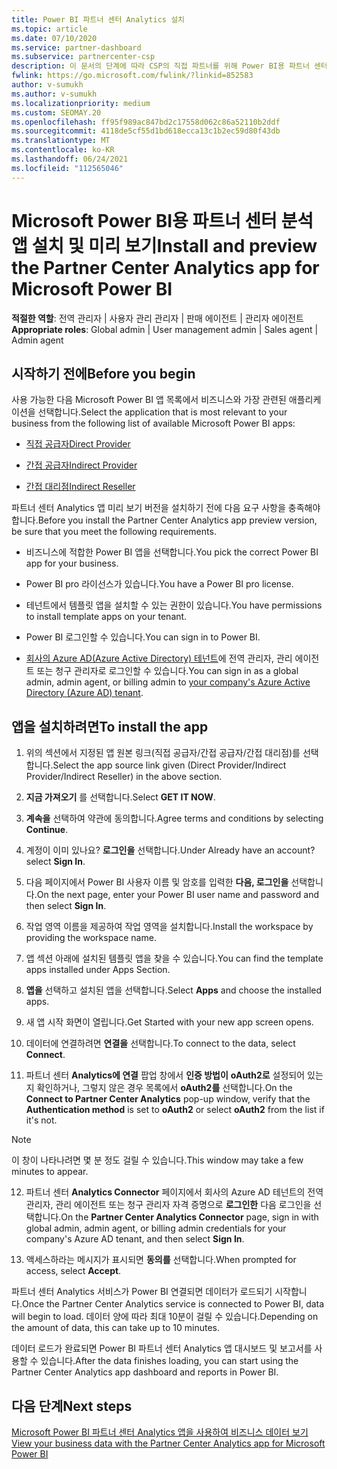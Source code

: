 ```yaml
---
title: Power BI 파트너 센터 Analytics 설치
ms.topic: article
ms.date: 07/10/2020
ms.service: partner-dashboard
ms.subservice: partnercenter-csp
description: 이 문서의 단계에 따라 CSP의 직접 파트너를 위해 Power BI용 파트너 센터 분석 앱 설치하고 미리 봅니다.
fwlink: https://go.microsoft.com/fwlink/?linkid=852583
author: v-sumukh
ms.author: v-sumukh
ms.localizationpriority: medium
ms.custom: SEOMAY.20
ms.openlocfilehash: ff95f989ac847bd2c17558d062c86a52110b2ddf
ms.sourcegitcommit: 4118de5cf55d1bd618ecca13c1b2ec59d80f43db
ms.translationtype: MT
ms.contentlocale: ko-KR
ms.lasthandoff: 06/24/2021
ms.locfileid: "112565046"
---
```

# <a name="install-and-preview-the-partner-center-analytics-app-for-microsoft-power-bi"></a><span data-ttu-id="9ade0-103">Microsoft Power BI용 파트너 센터 분석 앱 설치 및 미리 보기</span><span class="sxs-lookup"><span data-stu-id="9ade0-103">Install and preview the Partner Center Analytics app for Microsoft Power BI</span></span>


<span data-ttu-id="9ade0-104">**적절한 역할**: 전역 관리자 | 사용자 관리 관리자 | 판매 에이전트 | 관리자 에이전트</span><span class="sxs-lookup"><span data-stu-id="9ade0-104">**Appropriate roles**: Global admin | User management admin | Sales agent | Admin agent</span></span>

## <a name="before-you-begin"></a><span data-ttu-id="9ade0-105">시작하기 전에</span><span class="sxs-lookup"><span data-stu-id="9ade0-105">Before you begin</span></span>

<span data-ttu-id="9ade0-106">사용 가능한 다음 Microsoft Power BI 앱 목록에서 비즈니스와 가장 관련된 애플리케이션을 선택합니다.</span><span class="sxs-lookup"><span data-stu-id="9ade0-106">Select the application that is most relevant to your business from the following list of available Microsoft Power BI apps:</span></span>

- [<span data-ttu-id="9ade0-107">직접 공급자</span><span class="sxs-lookup"><span data-stu-id="9ade0-107">Direct Provider</span></span>](https://appsource.microsoft.com/product/power-bi/partnercenteranalytics.direct_provider_partner_analytics)

- [<span data-ttu-id="9ade0-108">간접 공급자</span><span class="sxs-lookup"><span data-stu-id="9ade0-108">Indirect Provider</span></span>](https://appsource.microsoft.com/product/power-bi/partnercenteranalytics.indirect_provider_partner_analytics)

- [<span data-ttu-id="9ade0-109">간접 대리점</span><span class="sxs-lookup"><span data-stu-id="9ade0-109">Indirect Reseller</span></span>](https://appsource.microsoft.com/product/power-bi/partnercenteranalytics.indirect_reseller_partner_analytics)

<span data-ttu-id="9ade0-110">파트너 센터 Analytics 앱 미리 보기 버전을 설치하기 전에 다음 요구 사항을 충족해야 합니다.</span><span class="sxs-lookup"><span data-stu-id="9ade0-110">Before you install the Partner Center Analytics app preview version, be sure that you meet the following requirements.</span></span>

- <span data-ttu-id="9ade0-111">비즈니스에 적합한 Power BI 앱을 선택합니다.</span><span class="sxs-lookup"><span data-stu-id="9ade0-111">You pick the correct Power BI app for your business.</span></span>

- <span data-ttu-id="9ade0-112">Power BI pro 라이선스가 있습니다.</span><span class="sxs-lookup"><span data-stu-id="9ade0-112">You have a Power BI pro license.</span></span>

- <span data-ttu-id="9ade0-113">테넌트에서 템플릿 앱을 설치할 수 있는 권한이 있습니다.</span><span class="sxs-lookup"><span data-stu-id="9ade0-113">You have permissions to install template apps on your tenant.</span></span>

- <span data-ttu-id="9ade0-114">Power BI 로그인할 수 있습니다.</span><span class="sxs-lookup"><span data-stu-id="9ade0-114">You can sign in to Power BI.</span></span>

- <span data-ttu-id="9ade0-115">[회사의 Azure AD(Azure Active Directory) 테넌트](azure-active-directory-tenants-and-partner-center.md)에 전역 관리자, 관리 에이전트 또는 청구 관리자로 로그인할 수 있습니다.</span><span class="sxs-lookup"><span data-stu-id="9ade0-115">You can sign in as a global admin, admin agent, or billing admin to [your company's Azure Active Directory (Azure AD) tenant](azure-active-directory-tenants-and-partner-center.md).</span></span>

## <a name="to-install-the-app"></a><span data-ttu-id="9ade0-116">앱을 설치하려면</span><span class="sxs-lookup"><span data-stu-id="9ade0-116">To install the app</span></span>

1. <span data-ttu-id="9ade0-117">위의 섹션에서 지정된 앱 원본 링크(직접 공급자/간접 공급자/간접 대리점)를 선택합니다.</span><span class="sxs-lookup"><span data-stu-id="9ade0-117">Select the app source link given (Direct Provider/Indirect Provider/Indirect Reseller) in the above section.</span></span>

2. <span data-ttu-id="9ade0-118">**지금 가져오기** 를 선택합니다.</span><span class="sxs-lookup"><span data-stu-id="9ade0-118">Select **GET IT NOW**.</span></span> 

3. <span data-ttu-id="9ade0-119">**계속을** 선택하여 약관에 동의합니다.</span><span class="sxs-lookup"><span data-stu-id="9ade0-119">Agree terms and conditions by selecting **Continue**.</span></span>

4. <span data-ttu-id="9ade0-120">계정이 이미 있나요? **로그인을** 선택합니다.</span><span class="sxs-lookup"><span data-stu-id="9ade0-120">Under Already have an account? select **Sign In**.</span></span>

5. <span data-ttu-id="9ade0-121">다음 페이지에서 Power BI 사용자 이름 및 암호를 입력한 **다음, 로그인을** 선택합니다.</span><span class="sxs-lookup"><span data-stu-id="9ade0-121">On the next page, enter your Power BI user name and password and then select **Sign In**.</span></span>

6. <span data-ttu-id="9ade0-122">작업 영역 이름을 제공하여 작업 영역을 설치합니다.</span><span class="sxs-lookup"><span data-stu-id="9ade0-122">Install the workspace by providing the workspace name.</span></span>

7. <span data-ttu-id="9ade0-123">앱 섹션 아래에 설치된 템플릿 앱을 찾을 수 있습니다.</span><span class="sxs-lookup"><span data-stu-id="9ade0-123">You can find the template apps installed under Apps Section.</span></span>

8. <span data-ttu-id="9ade0-124">**앱을** 선택하고 설치된 앱을 선택합니다.</span><span class="sxs-lookup"><span data-stu-id="9ade0-124">Select **Apps** and choose the installed apps.</span></span>

9. <span data-ttu-id="9ade0-125">새 앱 시작 화면이 열립니다.</span><span class="sxs-lookup"><span data-stu-id="9ade0-125">Get Started with your new app screen opens.</span></span>

10. <span data-ttu-id="9ade0-126">데이터에 연결하려면 **연결을** 선택합니다.</span><span class="sxs-lookup"><span data-stu-id="9ade0-126">To connect to the data, select **Connect**.</span></span>

11. <span data-ttu-id="9ade0-127">파트너 센터 **Analytics에 연결** 팝업 창에서 **인증 방법이** **oAuth2로** 설정되어 있는지 확인하거나, 그렇지 않은 경우 목록에서 **oAuth2를** 선택합니다.</span><span class="sxs-lookup"><span data-stu-id="9ade0-127">On the **Connect to Partner Center Analytics** pop-up window, verify that the **Authentication method** is set to **oAuth2** or select **oAuth2** from the list if it's not.</span></span> 

> [!NOTE]  
>  <span data-ttu-id="9ade0-128">이 창이 나타나려면 몇 분 정도 걸릴 수 있습니다.</span><span class="sxs-lookup"><span data-stu-id="9ade0-128">This window may take a few minutes to appear.</span></span>

12. <span data-ttu-id="9ade0-129">파트너 센터 **Analytics Connector** 페이지에서 회사의 Azure AD 테넌트의 전역 관리자, 관리 에이전트 또는 청구 관리자 자격 증명으로 **로그인한** 다음 로그인을 선택합니다.</span><span class="sxs-lookup"><span data-stu-id="9ade0-129">On the **Partner Center Analytics Connector** page, sign in with global admin, admin agent, or billing admin credentials for your company's Azure AD tenant, and then select **Sign In**.</span></span>
 
13. <span data-ttu-id="9ade0-130">액세스하라는 메시지가 표시되면 **동의를** 선택합니다.</span><span class="sxs-lookup"><span data-stu-id="9ade0-130">When prompted for access, select **Accept**.</span></span> 

<span data-ttu-id="9ade0-131">파트너 센터 Analytics 서비스가 Power BI 연결되면 데이터가 로드되기 시작합니다.</span><span class="sxs-lookup"><span data-stu-id="9ade0-131">Once the Partner Center Analytics service is connected to Power BI, data will begin to load.</span></span> <span data-ttu-id="9ade0-132">데이터 양에 따라 최대 10분이 걸릴 수 있습니다.</span><span class="sxs-lookup"><span data-stu-id="9ade0-132">Depending on the amount of data, this can take up to 10 minutes.</span></span> 

<span data-ttu-id="9ade0-133">데이터 로드가 완료되면 Power BI 파트너 센터 Analytics 앱 대시보드 및 보고서를 사용할 수 있습니다.</span><span class="sxs-lookup"><span data-stu-id="9ade0-133">After the data finishes loading, you can start using the Partner Center Analytics app dashboard and reports in Power BI.</span></span>

## <a name="next-steps"></a><span data-ttu-id="9ade0-134">다음 단계</span><span class="sxs-lookup"><span data-stu-id="9ade0-134">Next steps</span></span>

[<span data-ttu-id="9ade0-135">Microsoft Power BI 파트너 센터 Analytics 앱을 사용하여 비즈니스 데이터 보기</span><span class="sxs-lookup"><span data-stu-id="9ade0-135">View your business data with the Partner Center Analytics app for Microsoft Power BI</span></span>](power-bi-app-for-direct-partners-use.md)
